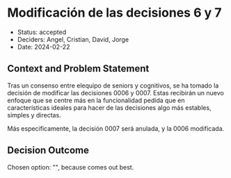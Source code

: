 # Modificación de las decisiones 6 y 7

* Status: accepted
* Deciders: Angel, Cristian, David, Jorge
* Date: 2024-02-22

## Context and Problem Statement

Tras un consenso entre elequipo de seniors y cognitivos, se ha tomado la decisión de modificar las decisiones 0006 y 0007. Estas recibirán un nuevo enfoque que se centre más en la funcionalidad pedida que en características ideales para hacer de las decisiones algo más estables, simples y directas.

Más especificamente, la decisión 0007 será anulada, y la 0006 modificada.

## Decision Outcome

Chosen option: "", because comes out best.
